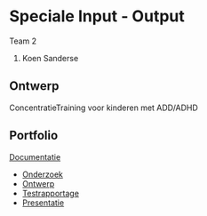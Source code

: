 # Speciale Input - Output
Team 2
1. Koen Sanderse


## Ontwerp
ConcentratieTraining voor kinderen met ADD/ADHD

## Portfolio
[Documentatie](https://drive.google.com/drive/folders/1ymS05ewlgOqPIAre67sbDHHo1Ius3fAg)

* [Onderzoek](https://docs.google.com/document/d/1ejvE5fU9pTGTJxef6B9A7nHFR8HJTO9HdM292ULGLHI/edit)
* [Ontwerp]()
* [Testrapportage]()
* [Presentatie](https://docs.google.com/presentation/d/1HsFpMFQUDOmGNi7cDW7dLdvjBdlc3bttly2gyVHI_pU/edit#slide=id.p1)
